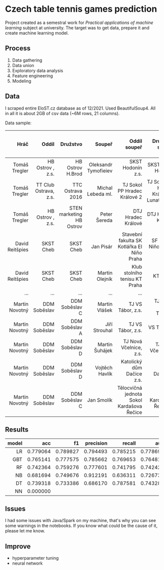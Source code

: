 # Czech table tennis games prediction

Project created as a semestral work for *Practical applications of machine learning* subject at university.
The target was to get data, prepare it and create machine learning model.

## Process
1. Data gathering
2. Data union
3. Exploratory data analysis
4. Feature engineering
5. Modeling

## Data
I scraped entire EloST.cz database as of 12/2021. Used BeautifulSoup4. All in all it is about 2GB of csv data (~6M rows, 21 columns).

Data sample:

|            Hráč |                 Oddíl |                 Družstvo |               Soupeř |                               Oddíl soupeř |                          Družstvo soupeř | Výsledek | Datum zápasu |                   Soutěž |   Elo hráče |   Elo (min) |   Elo (max) | Elo soupeře | Elo (min) soupeře | Elo (max) soupeře | Rok narození | Max elo | Elo nejlepšího poraženého soupeře |                       ID Hráč |                 ID Soupeř | Rok narození soupeř |
|----------------:|----------------------:|-------------------------:|---------------------:|-------------------------------------------:|-----------------------------------------:|---------:|-------------:|-------------------------:|------------:|------------:|------------:|------------:|------------------:|------------------:|-------------:|--------:|----------------------------------:|------------------------------:|--------------------------:|--------------------:|
|   Tomáš Tregler |      HB Ostrov , z.s. |         HB Ostrov H.Brod | Oleksandr Tymofieiev |                          SKST Hodonín z.s. |                        SKST PLUS Hodonín |      3:0 |    1.10.2021 |           Extraliga mužů | 2447-> 2447 | 2419-> 2419 | 2473-> 2473 | 2167-> 2167 |       2143-> 2143 |       2200-> 2200 |         1990 |  2458.0 |                            2446.0 |   /st/hrac/tregler_tomas_1990 | tymofieiev_oleksandr_1996 |                1996 |
|   Tomáš Tregler | TT Club Ostrava, z.s. |         TTC Ostrava 2016 |    Michal Lebeda ml. |               TJ Sokol PP Hradec Králové 2 | TJ Sokol PP Hradec Králové 2 Lunatour.cz |      3:0 |     2.4.2017 |           Extraliga mužů | 2392-> 2392 | 2364-> 2364 | 2411-> 2411 | 2079-> 2079 |       2060-> 2060 |       2100-> 2100 |         1990 |  2458.0 |                            2446.0 |   /st/hrac/tregler_tomas_1990 |     lebeda_michal_ml_1993 |                1993 |
|   Tomáš Tregler |      HB Ostrov , z.s. | STEN marketing HB Ostrov |         Peter Šereda |                         DTJ Hradec Králové |                       DTJ Hradec Králové |      3:0 |    13.5.2015 |           Extraliga mužů | 2405-> 2409 | 2382-> 2387 | 2427-> 2430 | 2330-> 2326 |       2308-> 2305 |       2347-> 2343 |         1990 |  2458.0 |                            2446.0 |   /st/hrac/tregler_tomas_1990 |         sereda_peter_1984 |                1984 |
| David Reitšpies |             SKST Cheb |                SKST Cheb |            Jan Pisár | Stavební fakulta SK Kotlářka El Niňo Praha |                   SF SKK El Niňo Praha B |      3:0 |    4.12.2021 |  Český pohár II.st. muži | 2419-> 2419 | 2378-> 2378 | 2486-> 2486 | 2047-> 2047 |       2035-> 2035 |       2059-> 2059 |         1996 |  2419.0 |                            2458.0 | /st/hrac/reitspies_david_1996 |            pisar_jan_2004 |                2004 |
| David Reitšpies |             SKST Cheb |                SKST Cheb |       Martin Olejník |              Klub stolního tenisu KT Praha |                                 KT Praha |      3:0 |    24.9.2021 |           Extraliga mužů | 2368-> 2376 | 2305-> 2316 | 2447-> 2453 | 2345-> 2342 |       2326-> 2323 |       2361-> 2357 |         1996 |  2419.0 |                            2458.0 | /st/hrac/reitspies_david_1996 |       olejnik_martin_1972 |                1972 |
|             ... |                   ... |                      ... |                  ... |                                        ... |                                      ... |      ... |          ... |                      ... |         ... |         ... |         ... |         ... |               ... |               ... |          ... |     ... |                               ... |                           ... |                       ... |                 ... |
|  Martin Novotný |          DDM Soběslav |           DDM Soběslav C |        Martin Vlášek |                          TJ VS Tábor, z.s. |                  TJ Vodní stavby Tábor D |      3:2 |   11.11.2015 |        Regionální přebor | 1399-> 1401 | 1387-> 1390 | 1413-> 1415 | 1261-> 1259 |       1249-> 1247 |       1268-> 1266 |         1958 |  1446.0 |                            1567.0 |  /st/hrac/novotny_martin_1958 |        vlasek_martin_1973 |                1973 |
|  Martin Novotný |          DDM Soběslav |           DDM Soběslav A |        Jiří Strouhal |                          TJ VS Tábor, z.s. |                               VS Tábor A |      1:3 |     2.2.2015 |                   Divize | 1409-> 1409 | 1393-> 1393 | 1425-> 1425 | 1657-> 1657 |       1647-> 1647 |       1667-> 1667 |         1958 |  1446.0 |                            1567.0 |  /st/hrac/novotny_martin_1958 |        strouhal_jiri_1991 |                1991 |
|  Martin Novotný |          DDM Soběslav |           DDM Soběslav D |       Martin Šuhájek |                     TJ Nová Včelnice, z.s. |                       TJ Nová Včelnice A |      3:1 |    25.1.2014 | Krajská soutěž skupina C | 1388-> 1396 | 1373-> 1383 | 1420-> 1427 | 1453-> 1446 |       1444-> 1438 |       1464-> 1457 |         1958 |  1446.0 |                            1567.0 |  /st/hrac/novotny_martin_1958 |       suhajek_martin_1975 |                1975 |
|  Martin Novotný |          DDM Soběslav |           DDM Soběslav D |       Vojtěch Havlík |                  Katolický dům Dačice z.s. |                           ST KD Dačice A |      1:3 |    23.1.2014 | Krajská soutěž skupina C | 1392-> 1388 | 1376-> 1373 | 1426-> 1421 | 1468-> 1472 |       1454-> 1458 |       1485-> 1489 |         1958 |  1446.0 |                            1567.0 |  /st/hrac/novotny_martin_1958 |       havlik_vojtech_1994 |                1994 |
|  Martin Novotný |          DDM Soběslav |           DDM Soběslav C |           Jan Smolík |  Tělocvičná jednota Sokol Kardašova Řečice |                   OST Kardašova Řečice A |      1:3 |    12.1.2013 | Krajská soutěž skupina C | 1385-> 1383 | 1348-> 1347 | 1426-> 1423 | 1539-> 1540 |       1522-> 1524 |       1551-> 1552 |         1958 |  1446.0 |                            1567.0 |  /st/hrac/novotny_martin_1958 |           smolik_jan_1996 |                1996 |

## Results
|model|      acc |       f1 | precision |   recall |      auc |
|----:|---------:|---------:|----------:|---------:|---------:|
|  LR | 0.779064 | 0.789827 |  0.794493 | 0.785215 | 0.778690 |
| GBT | 0.765141 | 0.777575 |  0.785662 | 0.769653 | 0.764818 |
|  RF | 0.742364 | 0.759276 |  0.777601 | 0.741795 | 0.742424 |
|  NB | 0.681694 | 0.749676 |  0.912191 | 0.636311 | 0.726736 |
|  DT | 0.739318 | 0.733386 |  0.686170 | 0.787581 | 0.743283 |
|  NN | 0.000000 |

## Issues
I had some issues with Java/Spark on my machine, that's why you can see some warnings in the notebooks. If you know what could be the cause of it, please let me know.

## Improve
- hyperparameter tuning
- neural network